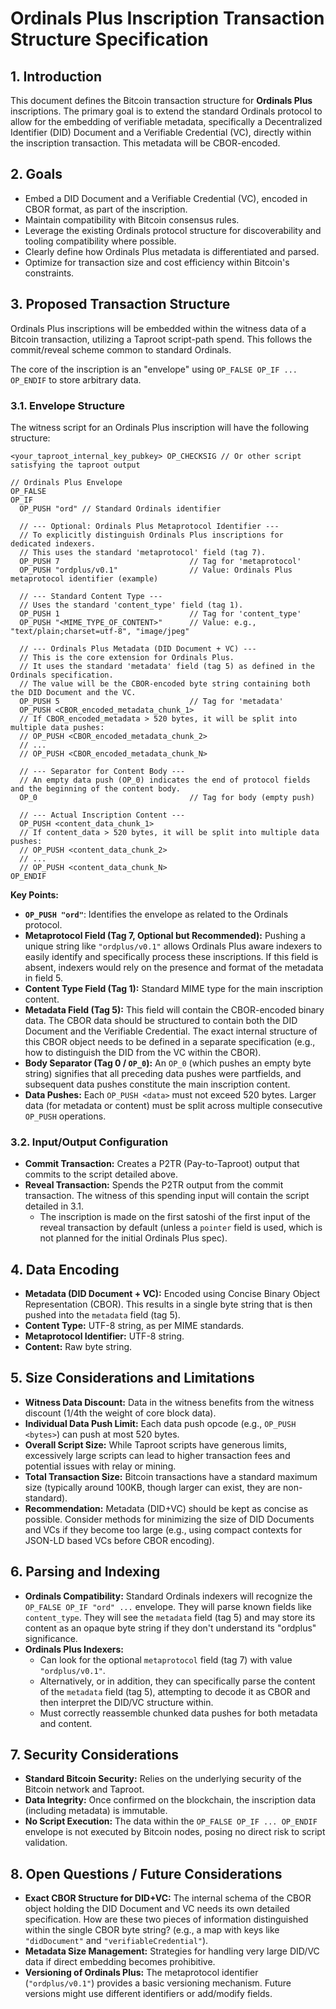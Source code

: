 # Ordinals Plus Inscription Transaction Structure Specification

## 1. Introduction

This document defines the Bitcoin transaction structure for **Ordinals Plus** inscriptions. The primary goal is to extend the standard Ordinals protocol to allow for the embedding of verifiable metadata, specifically a Decentralized Identifier (DID) Document and a Verifiable Credential (VC), directly within the inscription transaction. This metadata will be CBOR-encoded.

## 2. Goals

*   Embed a DID Document and a Verifiable Credential (VC), encoded in CBOR format, as part of the inscription.
*   Maintain compatibility with Bitcoin consensus rules.
*   Leverage the existing Ordinals protocol structure for discoverability and tooling compatibility where possible.
*   Clearly define how Ordinals Plus metadata is differentiated and parsed.
*   Optimize for transaction size and cost efficiency within Bitcoin's constraints.

## 3. Proposed Transaction Structure

Ordinals Plus inscriptions will be embedded within the witness data of a Bitcoin transaction, utilizing a Taproot script-path spend. This follows the commit/reveal scheme common to standard Ordinals.

The core of the inscription is an "envelope" using `OP_FALSE OP_IF ... OP_ENDIF` to store arbitrary data.

### 3.1. Envelope Structure

The witness script for an Ordinals Plus inscription will have the following structure:

```
<your_taproot_internal_key_pubkey> OP_CHECKSIG // Or other script satisfying the taproot output

// Ordinals Plus Envelope
OP_FALSE
OP_IF
  OP_PUSH "ord" // Standard Ordinals identifier

  // --- Optional: Ordinals Plus Metaprotocol Identifier ---
  // To explicitly distinguish Ordinals Plus inscriptions for dedicated indexers.
  // This uses the standard 'metaprotocol' field (tag 7).
  OP_PUSH 7                             // Tag for 'metaprotocol'
  OP_PUSH "ordplus/v0.1"                // Value: Ordinals Plus metaprotocol identifier (example)

  // --- Standard Content Type ---
  // Uses the standard 'content_type' field (tag 1).
  OP_PUSH 1                             // Tag for 'content_type'
  OP_PUSH "<MIME_TYPE_OF_CONTENT>"      // Value: e.g., "text/plain;charset=utf-8", "image/jpeg"

  // --- Ordinals Plus Metadata (DID Document + VC) ---
  // This is the core extension for Ordinals Plus.
  // It uses the standard 'metadata' field (tag 5) as defined in the Ordinals specification.
  // The value will be the CBOR-encoded byte string containing both the DID Document and the VC.
  OP_PUSH 5                             // Tag for 'metadata'
  OP_PUSH <CBOR_encoded_metadata_chunk_1>
  // If CBOR_encoded_metadata > 520 bytes, it will be split into multiple data pushes:
  // OP_PUSH <CBOR_encoded_metadata_chunk_2>
  // ...
  // OP_PUSH <CBOR_encoded_metadata_chunk_N>

  // --- Separator for Content Body ---
  // An empty data push (OP_0) indicates the end of protocol fields and the beginning of the content body.
  OP_0                                  // Tag for body (empty push)

  // --- Actual Inscription Content ---
  OP_PUSH <content_data_chunk_1>
  // If content_data > 520 bytes, it will be split into multiple data pushes:
  // OP_PUSH <content_data_chunk_2>
  // ...
  // OP_PUSH <content_data_chunk_N>
OP_ENDIF
```

**Key Points:**

*   **`OP_PUSH "ord"`**: Identifies the envelope as related to the Ordinals protocol.
*   **Metaprotocol Field (Tag 7, Optional but Recommended):** Pushing a unique string like `"ordplus/v0.1"` allows Ordinals Plus aware indexers to easily identify and specifically process these inscriptions. If this field is absent, indexers would rely on the presence and format of the metadata in field 5.
*   **Content Type Field (Tag 1):** Standard MIME type for the main inscription content.
*   **Metadata Field (Tag 5):** This field will contain the CBOR-encoded binary data. The CBOR data should be structured to contain both the DID Document and the Verifiable Credential. The exact internal structure of this CBOR object needs to be defined in a separate specification (e.g., how to distinguish the DID from the VC within the CBOR).
*   **Body Separator (Tag 0 / `OP_0`):** An `OP_0` (which pushes an empty byte string) signifies that all preceding data pushes were partfields, and subsequent data pushes constitute the main inscription content.
*   **Data Pushes:** Each `OP_PUSH <data>` must not exceed 520 bytes. Larger data (for metadata or content) must be split across multiple consecutive `OP_PUSH` operations.

### 3.2. Input/Output Configuration

*   **Commit Transaction:** Creates a P2TR (Pay-to-Taproot) output that commits to the script detailed above.
*   **Reveal Transaction:** Spends the P2TR output from the commit transaction. The witness of this spending input will contain the script detailed in 3.1.
    *   The inscription is made on the first satoshi of the first input of the reveal transaction by default (unless a `pointer` field is used, which is not planned for the initial Ordinals Plus spec).

## 4. Data Encoding

*   **Metadata (DID Document + VC):** Encoded using Concise Binary Object Representation (CBOR). This results in a single byte string that is then pushed into the `metadata` field (tag 5).
*   **Content Type:** UTF-8 string, as per MIME standards.
*   **Metaprotocol Identifier:** UTF-8 string.
*   **Content:** Raw byte string.

## 5. Size Considerations and Limitations

*   **Witness Data Discount:** Data in the witness benefits from the witness discount (1/4th the weight of core block data).
*   **Individual Data Push Limit:** Each data push opcode (e.g., `OP_PUSH <bytes>`) can push at most 520 bytes.
*   **Overall Script Size:** While Taproot scripts have generous limits, excessively large scripts can lead to higher transaction fees and potential issues with relay or mining.
*   **Total Transaction Size:** Bitcoin transactions have a standard maximum size (typically around 100KB, though larger can exist, they are non-standard).
*   **Recommendation:** Metadata (DID+VC) should be kept as concise as possible. Consider methods for minimizing the size of DID Documents and VCs if they become too large (e.g., using compact contexts for JSON-LD based VCs before CBOR encoding).

## 6. Parsing and Indexing

*   **Ordinals Compatibility:** Standard Ordinals indexers will recognize the `OP_FALSE OP_IF "ord" ...` envelope. They will parse known fields like `content_type`. They will see the `metadata` field (tag 5) and may store its content as an opaque byte string if they don't understand its "ordplus" significance.
*   **Ordinals Plus Indexers:**
    *   Can look for the optional `metaprotocol` field (tag 7) with value `"ordplus/v0.1"`.
    *   Alternatively, or in addition, they can specifically parse the content of the `metadata` field (tag 5), attempting to decode it as CBOR and then interpret the DID/VC structure within.
    *   Must correctly reassemble chunked data pushes for both metadata and content.

## 7. Security Considerations

*   **Standard Bitcoin Security:** Relies on the underlying security of the Bitcoin network and Taproot.
*   **Data Integrity:** Once confirmed on the blockchain, the inscription data (including metadata) is immutable.
*   **No Script Execution:** The data within the `OP_FALSE OP_IF ... OP_ENDIF` envelope is not executed by Bitcoin nodes, posing no direct risk to script validation.

## 8. Open Questions / Future Considerations

*   **Exact CBOR Structure for DID+VC:** The internal schema of the CBOR object holding the DID Document and VC needs its own detailed specification. How are these two pieces of information distinguished within the single CBOR byte string? (e.g., a map with keys like `"didDocument"` and `"verifiableCredential"`).
*   **Metadata Size Management:** Strategies for handling very large DID/VC data if direct embedding becomes prohibitive.
*   **Versioning of Ordinals Plus:** The metaprotocol identifier (`"ordplus/v0.1"`) provides a basic versioning mechanism. Future versions might use different identifiers or add/modify fields. 